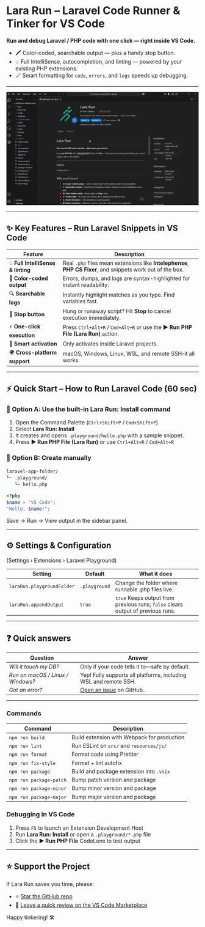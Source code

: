 # Lara Run – Laravel Code Runner & Tinker for VS Code

**Run and debug Laravel / PHP code with one click — right inside VS Code.**

- 🖍️ Color-coded, searchable output — plus a handy stop button.  
- 💡 Full IntelliSense, autocompletion, and linting — powered by your existing PHP extensions.  
- 🪄 Smart formatting for `code`, `errors`, and `logs` speeds up debugging.

---

![Run Laravel code in VS Code – Lara Run demo](https://raw.githubusercontent.com/ali-raza-saleem/lara-run/master/demo/setup.gif)

---

## ✨ Key Features – Run Laravel Snippets in VS Code

| Feature | Description |
|---------|-------------|
| 💡 **Full IntelliSense & linting** | Real `.php` files mean extensions like **Intelephense**, **PHP CS Fixer**, and snippets work out of the box. |
| 🎨 **Color-coded output** | Errors, dumps, and logs are syntax-highlighted for instant readability. |
| 🔍 **Searchable logs** | Instantly highlight matches as you type. Find variables fast. |
| 🛑 **Stop button** | Hung or runaway script? Hit **Stop** to cancel execution immediately. |
| ⚡ **One-click execution** | Press `Ctrl+Alt+R` / `Cmd+Alt+R` or use the **▶ Run PHP File (Lara Run)** action. |
| 🧘 **Smart activation** | Only activates inside Laravel projects. |
| 🌍 **Cross-platform support** | macOS, Windows, Linux, WSL, and remote SSH–it all works. |

---

## ⚡ Quick Start – How to Run Laravel Code (60 sec)

### 🔧 Option A: Use the built-in **Lara Run: Install** command

1. Open the Command Palette (`Ctrl+Shift+P` / `Cmd+Shift+P`)
2. Select **Lara Run: Install**
3. It creates and opens `.playground/hello.php` with a sample snippet.
4. Press **▶ Run PHP File (Lara Run)** or use `Ctrl+Alt+R` / `Cmd+Alt+R`


### 📁 Option B: Create manually

```bash
laravel‑app-folder/
└─ .playground/
   └─ hello.php
```

```php
<?php
$name = 'VS Code';
"Hello, $name!";
```

Save → Run → View output in the sidebar panel.

---

## ⚙️ Settings & Configuration

(Settings › Extensions › Laravel Playground)

| Setting                                | Default       | What it does                                                                            |
| -------------------------------------- | ------------- | --------------------------------------------------------------------------------------- |
| `laraRun.playgroundFolder` | `.playground` | Change the folder where runnable .php files live.            |
| `laraRun.appendOutput`     | `true`        | `true` Keeps output from previous runs; `false` clears output of previous runs. |


---

## ❓ Quick answers

| Question                          | Answer                                                                                                                                                    |
| --------------------------------- | --------------------------------------------------------------------------------------------------------------------------------------------------------- |
| *Will it touch my DB?*            | Only if your code tells it to—safe by default.                                                                                                  |
| *Run on macOS / Linux / Windows?* | Yep! Fully supports all platforms, including WSL and remote SSH.                                                                           |
| *Got an error?*                   | [Open an issue](https://github.com/ali-raza-saleem/lara-run/issues) on GitHub.. |

---

### Commands

| Command                 | Description                                 |
| ----------------------- | ------------------------------------------- |
| `npm run build`         | Build extension with Webpack for production |
| `npm run lint`          | Run ESLint on `src/` and `resources/js/`    |
| `npm run format`        | Format code using Prettier                  |
| `npm run fix-style`     | Format + lint autofix                       |
| `npm run package`       | Build and package extension into `.vsix`    |
| `npm run package-patch` | Bump patch version and package              |
| `npm run package-minor` | Bump minor version and package              |
| `npm run package-major` | Bump major version and package              |

### Debugging in VS Code

1. Press `F5` to launch an Extension Development Host
2. Run **Lara Run: Install** or open a `.playground/*.php` file
3. Click the **▶ Run PHP File** CodeLens to test output

---

## ⭐ Support the Project

If Lara Run saves you time, please:

* ⭐ [Star the GitHub repo](https://github.com/ali-raza-saleem/lara-run)
* 🧩 [Leave a quick review on the VS Code Marketplace](https://marketplace.visualstudio.com/items?itemName=ali-raza-saleem.lara-run&ssr=false#review-details)

Happy tinkering! 🛠️
